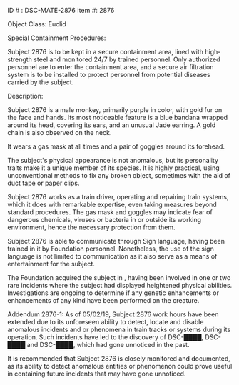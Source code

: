 ID # : DSC-MATE-2876
Item #: 2876

Object Class: Euclid

Special Containment Procedures:

Subject 2876 is to be kept in a secure containment area, lined with high-strength steel and monitored 24/7 by trained personnel. Only authorized personnel are to enter the containment area, and a secure air filtration system is to be installed to protect personnel from potential diseases carried by the subject.

Description:

Subject 2876 is a male monkey, primarily purple in color, with gold fur on the face and hands. Its most noticeable feature is a blue bandana wrapped around its head, covering its ears, and an unusual Jade earring. A gold chain is also observed on the neck.

It wears a gas mask at all times and a pair of goggles around its forehead.

The subject's physical appearance is not anomalous, but its personality traits make it a unique member of its species. It is highly practical, using unconventional methods to fix any broken object, sometimes with the aid of duct tape or paper clips.

Subject 2876 works as a train driver, operating and repairing train systems, which it does with remarkable expertise, even taking measures beyond standard procedures. The gas mask and goggles may indicate fear of dangerous chemicals, viruses or bacteria in or outside its working environment, hence the necessary protection from them.

Subject 2876 is able to communicate through Sign language, having been trained in it by Foundation personnel. Nonetheless, the use of the sign language is not limited to communication as it also serve as a means of entertainment for the subject.

The Foundation acquired the subject in , having been involved in one or two rare incidents where the subject had displayed heightened physical abilities. Investigations are ongoing to determine if any genetic enhancements or enhancements of any kind have been performed on the creature.

Addendum 2876-1: As of 05/02/19, Subject 2876 work hours have been extended due to its unforeseen ability to detect, locate and disable anomalous incidents and or phenomena in train tracks or systems during its operation. Such incidents have led to the discovery of DSC-████, DSC-████ and DSC-████, which had gone unnoticed in the past.

It is recommended that Subject 2876 is closely monitored and documented, as its ability to detect anomalous entities or phenomenon could prove useful in containing future incidents that may have gone unnoticed.